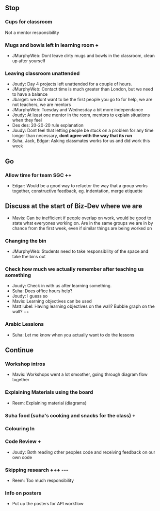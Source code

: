 ## Stop

### Cups for classroom

Not a mentor responsibility

### Mugs and bowls left in learning room +

- JMurphyWeb: Dont leave dirty mugs and bowls in the classroom, clean up after yourself

### Leaving classroom unattended

- Joudy: Day 4 projects left unattended for a couple of hours.
- JMurphyWeb: Contact time is much greater than London, but we need to have a balance
- Jbarget: we dont want to be the first people you go to for help, we are not teachers, we are mentors
- JMurphyWeb: Tuesday and Wednesday a bit more independance
- Joudy: At least one mentor in the room, mentors to explain situations when they feel
- Des des: 20-20-20 rule explanation
- Joudy: Dont feel that letting people be stuck on a problem for any time longer than necessary, **dont agree with the way that its run**
- Suha, Jack, Edgar: Asking classmates works for us and did work this week

## Go

### Allow time for team SGC ++

- Edgar: Would be a good way to refactor the way that a group works together, constructive feedback, eg. indentation, merge etiquette

## Discuss at the start of Biz-Dev where we are

- Mavis: Can be inefficient if people overlap on work, would be good to state what everyones working on. Are in the same groups we are in by chance from the first week, even if similar things are being worked on


### Changing the bin

- JMurphyWeb: Students need to take responsibility of the space and take the bins out

### Check how much we actually remember after teaching us something

- Joudy: Check in with us after learning something.
- Suha: Does office hours help?
- Joudy: I guess so
- Mavis: Learning objectives can be used
- Matt lubel: Having learning objectives on the wall? Bubble graph on the wall? ++

### Arabic Lessions

- Suha: Let me know when you actually want to do the lessons

## Continue

### Workshop intros

- Mavis: Workshops went a lot smoother, going through diagram flow together

### Explaining Materials using the board

- Reem: Explaining material (diagrams)

### Suha food (suha's cooking and snacks for the class) +
### Colouring In
### Code Review +

- Joudy: Both reading other peoples code and receiving feedback on our own code

### Skipping research +++ ---

- Reem: Too much responsibility

### Info on posters

- Put up the posters for API workflow
